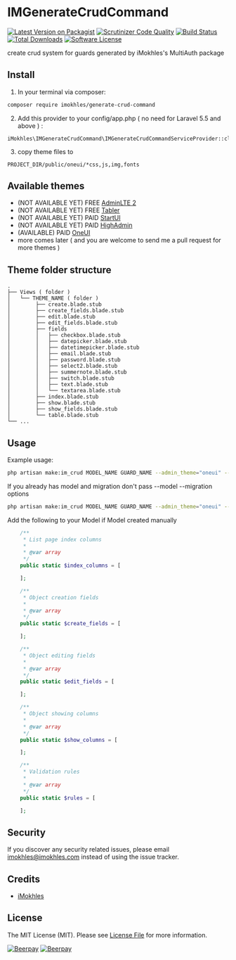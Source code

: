 # IMGenerateCrudCommand

[![Latest Version on Packagist][ico-version]][link-packagist]
[![Scrutinizer Code Quality][ico-code-quality]][link-code-quality]
[![Build Status](https://scrutinizer-ci.com/g/iMokhles/IMGenerateCrudCommand/badges/build.png?b=master)](https://scrutinizer-ci.com/g/iMokhles/IMGenerateCrudCommand/build-status/master)
[![Total Downloads][ico-downloads]][link-downloads]
[![Software License][ico-license]](LICENSE)

create crud system for guards generated by iMokhles's MultiAuth package

## Install

1. In your terminal via composer:

``` bash
composer require imokhles/generate-crud-command
```

2. Add this provider to your config/app.php ( no need for Laravel 5.5 and above ) :
```
iMokhles\IMGenerateCrudCommand\IMGenerateCrudCommandServiceProvider::class
```

3. copy theme files to 
```
PROJECT_DIR/public/oneui/*css,js,img,fonts
```

## Available themes

* (NOT AVAILABLE YET) FREE [AdminLTE 2](https://adminlte.io/themes/AdminLTE/index2.html)
* (NOT AVAILABLE YET) FREE [Tabler](https://preview.tabler.io/)
* (NOT AVAILABLE YET) PAID [StartUI](https://themeforest.net/item/startui-premium-bootstrap-4-admin-dashboard-template/15228250?ref=themesanytime)
* (NOT AVAILABLE YET) PAID [HighAdmin](https://themeforest.net/item/highdmin-responsive-bootstrap-4-admin-dashboard/21233941)
* (AVAILABLE) PAID [OneUI](https://themeforest.net/item/oneui-bootstrap-admin-dashboard-template-ui-framework-angularjs/11820082)
* more comes later ( and you are welcome to send me a pull request for more themes )

## Theme folder structure 

    .
    ├── Views ( folder )
    │   └── THEME_NAME ( folder )
    │        ├── create.blade.stub
    │        ├── create_fields.blade.stub
    │        ├── edit.blade.stub
    │        ├── edit_fields.blade.stub
    │        ├── fields
    │        │   ├── checkbox.blade.stub
    │        │   ├── datepicker.blade.stub
    │        │   ├── datetimepicker.blade.stub
    │        │   ├── email.blade.stub
    │        │   ├── password.blade.stub
    │        │   ├── select2.blade.stub
    │        │   ├── summernote.blade.stub
    │        │   ├── switch.blade.stub
    │        │   ├── text.blade.stub
    │        │   └── textarea.blade.stub
    │        ├── index.blade.stub
    │        ├── show.blade.stub
    │        ├── show_fields.blade.stub
    │        └── table.blade.stub
    └── ...

## Usage

Example usage: 


``` bash
php artisan make:im_crud MODEL_NAME GUARD_NAME --admin_theme="oneui" --model --migration
```

If you already has model and migration don't pass --model --migration options
``` bash
php artisan make:im_crud MODEL_NAME GUARD_NAME --admin_theme="oneui" --model --migration
```

Add the following to your Model if Model created manually
``` php
    /**
     * List page index columns
     *
     * @var array
     */
    public static $index_columns = [

    ];

    /**
     * Object creation fields
     *
     * @var array
     */
    public static $create_fields = [

    ];

    /**
     * Object editing fields
     *
     * @var array
     */
    public static $edit_fields = [

    ];

    /**
     * Object showing columns
     *
     * @var array
     */
    public static $show_columns = [

    ];

    /**
     * Validation rules
     *
     * @var array
     */
    public static $rules = [

    ];
```
## Security

If you discover any security related issues, please email imokhles@imokhles.com instead of using the issue tracker.

## Credits

- [iMokhles](http://github.com/imokhles)

## License

The MIT License (MIT). Please see [License File](LICENSE) for more information.

[ico-version]: https://img.shields.io/packagist/v/imokhles/generate-crud-command.svg?style=flat-square
[ico-license]: https://img.shields.io/badge/license-MIT-brightgreen.svg?style=flat-square
[ico-downloads]: https://img.shields.io/packagist/dt/imokhles/generate-crud-command.svg?style=flat-square
[ico-code-quality]: https://img.shields.io/scrutinizer/g/iMokhles/IMGenerateCrudCommand.svg?style=flat-square

[link-packagist]: https://packagist.org/packages/imokhles/generate-crud-command
[link-downloads]: https://packagist.org/packages/imokhles/generate-crud-command
[link-author]: https://github.com/imokhles
[link-code-quality]: https://scrutinizer-ci.com/g/iMokhles/IMGenerateCrudCommand

[![Beerpay](https://beerpay.io/iMokhles/IMGenerateCrudCommand/badge.svg?style=beer-square)](https://beerpay.io/iMokhles/IMGenerateCrudCommand)  [![Beerpay](https://beerpay.io/iMokhles/IMGenerateCrudCommand/make-wish.svg?style=flat-square)](https://beerpay.io/iMokhles/IMGenerateCrudCommand?focus=wish)
